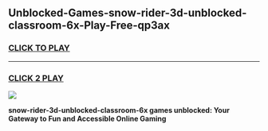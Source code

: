 
## Unblocked-Games-snow-rider-3d-unblocked-classroom-6x-Play-Free-qp3ax
<h3>
<a href="https://premium76.site?title=snow-rider-3d-unblocked-classroom-6x&ref=23A">CLICK TO PLAY</a></h3>
<hr>

<h3>
<a href="https://premium76.site?title=snow-rider-3d-unblocked-classroom-6x&ref=23A">CLICK 2 PLAY</a>
  
</h3>

<a href="https://premium76.site?title=snow-rider-3d-unblocked-classroom-6x&ref=23A"><img src="https://clearcache.store/games.png"></a>


**snow-rider-3d-unblocked-classroom-6x games unblocked: Your Gateway to Fun and Accessible Online Gaming**
